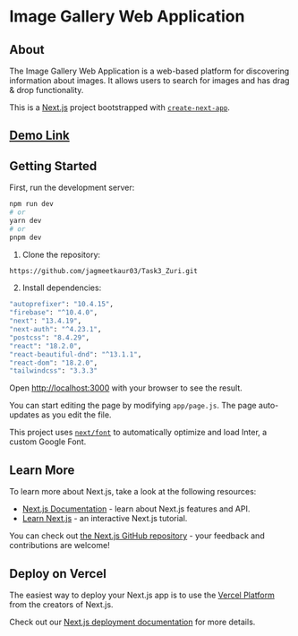 # Image Gallery Web Application

## About

The Image Gallery Web Application is a web-based platform for discovering information about images. It allows users to search for images and has drag & drop functionality.

This is a [Next.js](https://nextjs.org/) project bootstrapped with [`create-next-app`](https://github.com/vercel/next.js/tree/canary/packages/create-next-app).

## [Demo Link](https://hngtask3yatin.netlify.app/)

## Getting Started

First, run the development server:

```bash
npm run dev
# or
yarn dev
# or
pnpm dev
```
1. Clone the repository:

```bash
https://github.com/jagmeetkaur03/Task3_Zuri.git
```

2. Install dependencies:

```bash
"autoprefixer": "10.4.15",
"firebase": "^10.4.0",
"next": "13.4.19",
"next-auth": "^4.23.1",
"postcss": "8.4.29",
"react": "18.2.0",
"react-beautiful-dnd": "^13.1.1",
"react-dom": "18.2.0",
"tailwindcss": "3.3.3"
```

Open [http://localhost:3000](http://localhost:3000) with your browser to see the result.

You can start editing the page by modifying `app/page.js`. The page auto-updates as you edit the file.

This project uses [`next/font`](https://nextjs.org/docs/basic-features/font-optimization) to automatically optimize and load Inter, a custom Google Font.

## Learn More

To learn more about Next.js, take a look at the following resources:

- [Next.js Documentation](https://nextjs.org/docs) - learn about Next.js features and API.
- [Learn Next.js](https://nextjs.org/learn) - an interactive Next.js tutorial.

You can check out [the Next.js GitHub repository](https://github.com/vercel/next.js/) - your feedback and contributions are welcome!

## Deploy on Vercel

The easiest way to deploy your Next.js app is to use the [Vercel Platform](https://vercel.com/new?utm_medium=default-template&filter=next.js&utm_source=create-next-app&utm_campaign=create-next-app-readme) from the creators of Next.js.

Check out our [Next.js deployment documentation](https://nextjs.org/docs/deployment) for more details.
